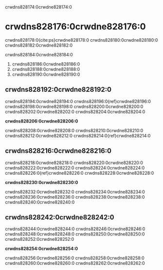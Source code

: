 crwdns828174:0crwdne828174:0
# crwdns828176:0crwdne828176:0

crwdns828178:0{cite:ps}crwdne828178:0 crwdns828180:0crwdne828180:0 crwdns828182:0crwdne828182:0

crwdns828184:0crwdne828184:0
1. crwdns828186:0crwdne828186:0
2. crwdns828188:0crwdne828188:0
3. crwdns828190:0crwdne828190:0

## crwdns828192:0crwdne828192:0

crwdns828194:0crwdne828194:0 crwdns828196:0{ref}crwdne828196:0 crwdns828198:0crwdne828198:0 crwdns828200:0crwdne828200:0 crwdns828202:0crwdne828202:0 crwdns828204:0crwdne828204:0

**crwdns828206:0crwdne828206:0**

crwdns828208:0crwdne828208:0 crwdns828210:0crwdne828210:0 crwdns828212:0crwdne828212:0 crwdns828214:0{ref}crwdne828214:0

## crwdns828216:0crwdne828216:0

crwdns828218:0crwdne828218:0 crwdns828220:0crwdne828220:0 crwdns828222:0crwdne828222:0 crwdns828224:0crwdne828224:0 crwdns828226:0{ref}crwdne828226:0 crwdns828228:0crwdne828228:0

**crwdns828230:0crwdne828230:0**

crwdns828232:0crwdne828232:0 crwdns828234:0crwdne828234:0 crwdns828236:0crwdne828236:0 crwdns828238:0crwdne828238:0 crwdns828240:0crwdne828240:0

## crwdns828242:0crwdne828242:0

crwdns828244:0crwdne828244:0 crwdns828246:0crwdne828246:0 crwdns828248:0crwdne828248:0 crwdns828250:0crwdne828250:0 crwdns828252:0crwdne828252:0

**crwdns828254:0crwdne828254:0**

crwdns828256:0crwdne828256:0 crwdns828258:0crwdne828258:0 crwdns828260:0crwdne828260:0 crwdns828262:0crwdne828262:0
